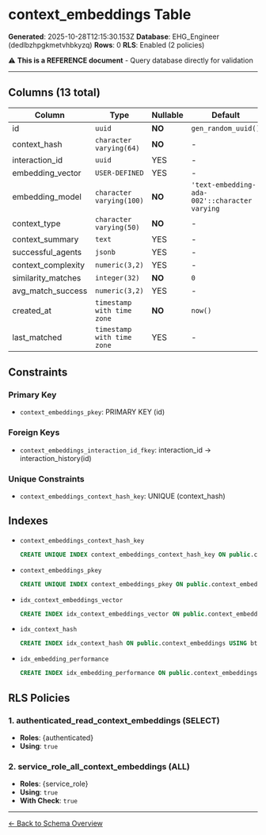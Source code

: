# context_embeddings Table

**Generated**: 2025-10-28T12:15:30.153Z
**Database**: EHG_Engineer (dedlbzhpgkmetvhbkyzq)
**Rows**: 0
**RLS**: Enabled (2 policies)

⚠️ **This is a REFERENCE document** - Query database directly for validation

---

## Columns (13 total)

| Column | Type | Nullable | Default | Description |
|--------|------|----------|---------|-------------|
| id | `uuid` | **NO** | `gen_random_uuid()` | - |
| context_hash | `character varying(64)` | **NO** | - | - |
| interaction_id | `uuid` | YES | - | - |
| embedding_vector | `USER-DEFINED` | YES | - | - |
| embedding_model | `character varying(100)` | **NO** | `'text-embedding-ada-002'::character varying` | - |
| context_type | `character varying(50)` | **NO** | - | - |
| context_summary | `text` | YES | - | - |
| successful_agents | `jsonb` | YES | - | - |
| context_complexity | `numeric(3,2)` | YES | - | - |
| similarity_matches | `integer(32)` | **NO** | `0` | - |
| avg_match_success | `numeric(3,2)` | YES | - | - |
| created_at | `timestamp with time zone` | **NO** | `now()` | - |
| last_matched | `timestamp with time zone` | YES | - | - |

## Constraints

### Primary Key
- `context_embeddings_pkey`: PRIMARY KEY (id)

### Foreign Keys
- `context_embeddings_interaction_id_fkey`: interaction_id → interaction_history(id)

### Unique Constraints
- `context_embeddings_context_hash_key`: UNIQUE (context_hash)

## Indexes

- `context_embeddings_context_hash_key`
  ```sql
  CREATE UNIQUE INDEX context_embeddings_context_hash_key ON public.context_embeddings USING btree (context_hash)
  ```
- `context_embeddings_pkey`
  ```sql
  CREATE UNIQUE INDEX context_embeddings_pkey ON public.context_embeddings USING btree (id)
  ```
- `idx_context_embeddings_vector`
  ```sql
  CREATE INDEX idx_context_embeddings_vector ON public.context_embeddings USING ivfflat (embedding_vector)
  ```
- `idx_context_hash`
  ```sql
  CREATE INDEX idx_context_hash ON public.context_embeddings USING btree (context_hash)
  ```
- `idx_embedding_performance`
  ```sql
  CREATE INDEX idx_embedding_performance ON public.context_embeddings USING btree (avg_match_success DESC, similarity_matches DESC)
  ```

## RLS Policies

### 1. authenticated_read_context_embeddings (SELECT)

- **Roles**: {authenticated}
- **Using**: `true`

### 2. service_role_all_context_embeddings (ALL)

- **Roles**: {service_role}
- **Using**: `true`
- **With Check**: `true`

---

[← Back to Schema Overview](../database-schema-overview.md)
